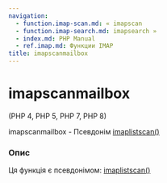 ```yaml
---
navigation:
  - function.imap-scan.md: « imapscan
  - function.imap-search.md: imapsearch »
  - index.md: PHP Manual
  - ref.imap.md: Функции IMAP
title: imapscanmailbox
---
```

# imapscanmailbox

(PHP 4, PHP 5, PHP 7, PHP 8)

imapscanmailbox - Псевдонім [imaplistscan()](function.imap-listscan.md)

### Опис

Ця функція є псевдонімом: [imaplistscan()](function.imap-listscan.md)
